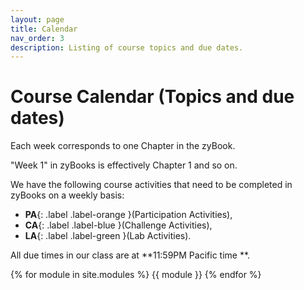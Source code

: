 ```yaml
---
layout: page
title: Calendar
nav_order: 3
description: Listing of course topics and due dates.
---
```


# Course Calendar (Topics and due dates)


Each week corresponds to one Chapter in the zyBook.

"Week 1" in zyBooks is effectively Chapter 1 and so on.

We have the following course activities that need to be completed in zyBooks on a weekly basis: 
* **PA**{: .label .label-orange }(Participation Activities), 
* **CA**{: .label .label-blue }(Challenge Activities), 
* **LA**{: .label .label-green }(Lab Activities).

All due times in our class are at **11:59PM Pacific time **.


<!--[Jump to the current week]({{ site.url }}{{ site.baseurl }}/calendar#week-1){: .btn .btn-blue }-->
{% for module in site.modules %}
{{ module }}
{% endfor %}
